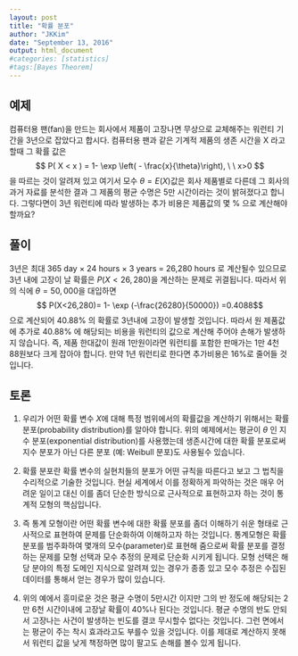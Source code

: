 ```yaml
---
layout: post 
title: "확률 분포"
author: "JKKim"
date: "September 13, 2016"
output: html_document
#categories: [statistics]
#tags:[Bayes Theorem]
---
```





## 예제 

컴퓨터용 팬(fan)을 만드는 회사에서 제품이 고장나면 무상으로 교체해주는 워런티 기간을 3년으로 잡았다고 합시다. 컴퓨터용 팬과 같은 기계적 제품의 생존 시간을 X 라고 할때 그 확률 값은 
$$ P( X < x ) = 1- \exp \left( - \frac{x}{\theta}\right),  \ \  x>0 $$
을 따르는 것이 알려져 있고 여기서 모수 $\theta=E(X)$값은 회사 제품별로 다른데 그 회사의 과거 자료를 분석한 결과 그 제품의 평균 수명은 5만 시간이라는 것이 밝혀졌다고 합니다. 그렇다면이 3년 워런티에 따라 발생하는 추가 비용은 제품값의 몇 \% 으로 계산해야 할까요? 



## 풀이  

3년은 최대 365 day $\times$ 24 hours $\times$ 3 years = 26,280 hours 로 계산될수 있으므로 3년 내에 고장이 날 확률은 $P(X<26,280)$을 계산하는 문제로 귀결됩니다. 따라서 위의 식에 $\theta=50,000$을 대입하면 
$$ P(X<26,280)= 1- \exp (-\frac{26280}{50000}) =0.4088$$
으로 계산되어 40.88\% 의 확률로 3년내에 고장이 발생할 것입니다. 따라서 원 제품값에 추가로 40.88\% 에 해당되는 비용을 워런티의 값으로 계산해 주어야 손해가 발생하지 않습니다. 즉, 제품 한대값이 원래 1만원이라면 워런티를 포함한 판매가는 1만 4천 88원보다 크게 잡아야 합니다. 만약 1년 워런티로 한다면 추가비용은 16\%로 줄어들 것입니다. 

## 토론

1. 우리가 어떤 확률 변수 $X$에 대해 특정 범위에서의  확률값을 계산하기 위해서는 확률 분포(probability distribution)를 알아야 합니다. 위의 예제에서는 평균이 $\theta$ 인 지수 분포(exponential distribution)를 사용했는데 생존시간에 대한 확률 분포로써 지수 분포가 아닌 다른 분포 (예: Weibull 분포)도 사용될수 있습니다. 


2. 확률 분포란 확률 변수의 실현치들의 분포가 어떤 규칙을 따른다고 보고 그 법칙을 수리적으로 기술한 것입니다. 현실 세계에서 이를 정확하게 파악하는 것은 매우 어려운 일이고 대신 이를 좀더 단순한 방식으로 근사적으로 표현하고자 하는 것이 통계적 모형의 핵심입니다. 

3. 즉 통계 모형이란 어떤 확률 변수에 대한 확률 분포를 좀더 이해하기 쉬운 형태로 근사적으로 표현하여 문제를 단순화하여 이해하고자 하는 것입니다. 통계모형은 확률분포를 범주화하여 몇개의 모수(parameter)로 표현해 줌으로써 확률 분포를 결정하는 문제를 모형 선택과 모수 추정의 문제로 단순화 시키게 됩니다. 모형 선택은 해당 분야의 특정 도메인 지식으로 알려져 있는 경우가 종종 있고 모수 추정은 수집된 데이터를 통해서 얻는 경우가 많이 있습니다. 


4. 위의 예에서 흥미로운 것은 평균 수명이 5만시간 이지만 그의 반 정도에 해당되는 2만 6천 시간이내에 고장날 확률이 40%나 된다는 것입니다. 평균 수명의 반도 안되서 고장나는 사건이 발생하는 빈도를 결코 무시할수 없다는 것입니다. 그런 면에서는 평균이 주는 착시 효과라고도 부를수 있을  것입니다. 이를 제대로 계산하지 못해서 워런티 값을 낮게 책정하면 많이 팔고도 손해를 볼수 있게 됩니다. 


